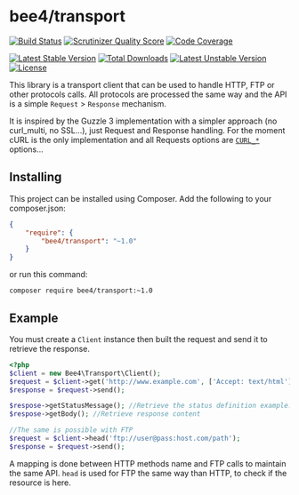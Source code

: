 bee4/transport
======================

[![Build Status](https://scrutinizer-ci.com/g/bee4/transport/badges/build.png?b=develop)](https://scrutinizer-ci.com/g/bee4/transport/build-status/develop)
[![Scrutinizer Quality Score](https://scrutinizer-ci.com/g/bee4/transport/badges/quality-score.png?s=e908698796250470837da1aee3d5f1de58abe42b)](https://scrutinizer-ci.com/g/bee4/transport/)
[![Code Coverage](https://scrutinizer-ci.com/g/bee4/transport/badges/coverage.png?s=458223269fcf1205044aaa271d0bbfc08f1c7f95)](https://scrutinizer-ci.com/g/bee4/transport/)

[![Latest Stable Version](https://poser.pugx.org/bee4/transport/v/stable.png)](https://packagist.org/packages/bee4/transport)
[![Total Downloads](https://poser.pugx.org/bee4/transport/downloads.png)](https://packagist.org/packages/bee4/transport)
[![Latest Unstable Version](https://poser.pugx.org/bee4/transport/v/unstable.png)](https://packagist.org/packages/bee4/transport)
[![License](https://poser.pugx.org/bee4/transport/license.png)](https://packagist.org/packages/bee4/transport)

This library is a transport client that can be used to handle HTTP, FTP or other protocols calls. All protocols are processed the same way and the API is a simple `Request` > `Response` mechanism.

It is inspired by the Guzzle 3 implementation with a simpler approach (no curl_multi, no SSL...), just Request and Response handling. For the moment cURL is the only implementation and all Requests options are [`CURL_*`](http://php.net/manual/fr/function.curl-setopt.php) options...


Installing
----------
This project can be installed using Composer. Add the following to your composer.json:

```JSON
{
    "require": {
        "bee4/transport": "~1.0"
    }
}
```

or run this command:

```Shell
composer require bee4/transport:~1.0
```

Example
-------

You must create a `Client` instance then built the request and send it to retrieve the response.

```PHP
<?php
$client = new Bee4\Transport\Client();
$request = $client->get('http://www.example.com', ['Accept: text/html']);
$response = $request->send();

$respose->getStatusMessage(); //Retrieve the status definition example: 301 Moved Permanently
$respose->getBody(); //Retrieve response content

//The same is possible with FTP
$request = $client->head('ftp://user@pass:host.com/path');
$response = $request->send();
```

A mapping is done between HTTP methods name and FTP calls to maintain the same API. `head` is used for FTP the same way than HTTP, to check if the resource is here.